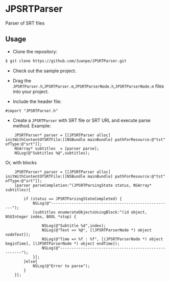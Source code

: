 JPSRTParser
===========

Parser of SRT files

## Usage
- Clone the repository:

```bash
$ git clone https://github.com/Juanpe/JPSRTParser.git
```

- Check out the sample project.

- Drag the ```JPSRTParser.h```,```JPSRTParser.m```,```JPSRTParserNode.h```,```JPSRTParserNode.m``` files into your project.
- Include the header file:

```objc
#import "JPSRTParser.h"
```

- Create a ```JPSRTParser``` with SRT file or SRT URL and execute parse method. Example:


```objc
    JPSRTParser* parser = [[JPSRTParser alloc] initWithContentOfSRTFile:[[NSBundle mainBundle] pathForResource:@"tst" ofType:@"srt"]];
    NSArray* subtitles 	= [parser parse];
    NSLog(@"Subtitles %@",subtitles);
```

Or, with blocks

```objc
    JPSRTParser* parser = [[JPSRTParser alloc] initWithContentOfSRTFile:[[NSBundle mainBundle] pathForResource:@"tst" ofType:@"srt"]];
    [parser parseCompletion:^(JPSRTParsingState status, NSArray* subtitles){
    
        if (status == JPSRTParsingStateCompleted) {
            NSLog(@"-----------------------------------------------------");
            [subtitles enumerateObjectsUsingBlock:^(id object, NSUInteger index, BOOL *stop) {
                
                NSLog(@"Subtitle %d",index);
                NSLog(@"Text => %@", [(JPSRTParserNode *) object nodeText]);
                NSLog(@"Time => %f : %f", [(JPSRTParserNode *) object beginTime], [(JPSRTParserNode *) object endTime]);
                NSLog(@"-----------------------------------------------------");
            }];
        }else{
            NSLog(@"Error to parse");
        }
    }];
```


